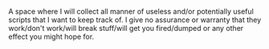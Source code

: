 A space where I will collect all manner of useless and/or potentially useful scripts that I want to keep track of.
I give no assurance or warranty that they work/don't work/will break stuff/will get you fired/dumped or any other effect you might hope for.
